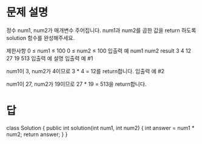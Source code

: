 # 문제 설명
정수 num1, num2가 매개변수 주어집니다. num1과 num2를 곱한 값을 return 하도록 solution 함수를 완성해주세요.

제한사항
0 ≤ num1 ≤ 100
0 ≤ num2 ≤ 100
입출력 예
num1	num2	result
3	4	12
27	19	513
입출력 예 설명
입출력 예 #1

num1이 3, num2가 4이므로 3 * 4 = 12를 return합니다.
입출력 예 #2

num1이 27, num2가 19이므로 27 * 19 = 513을 return합니다.

# 답
class Solution {
    public int solution(int num1, int num2) {
        int answer = num1 * num2;
        return answer;
    }
}
